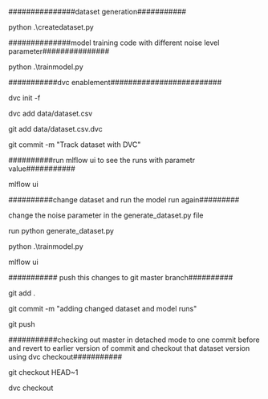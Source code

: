 ###############dataset generation###########

python .\createdataset.py


##############model training code with different noise level parameter###############

python .\trainmodel.py


###########dvc enablement#########################

dvc init -f

dvc add data/dataset.csv

git add data/dataset.csv.dvc

git commit -m "Track dataset with DVC"


##########run mlflow ui to see the runs with parametr value###########

mlflow ui


##########change dataset and run the model run again#########


change the noise parameter in the generate_dataset.py file

run python generate_dataset.py


python .\trainmodel.py

mlflow ui

########### push this changes to git master branch##########

git add .

git commit -m "adding changed dataset and model runs"

git push


###########checking out master in detached mode to one commit before and revert to earlier version of commit and checkout that dataset version using dvc checkout###########


git checkout HEAD~1

dvc checkout



